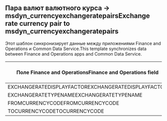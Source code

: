 ## <a name="exchange-rate-currency-pair-to-msdyn_currencyexchangeratepairs"></a><span data-ttu-id="b5b23-101">Пара валют валютного курса -> msdyn_currencyexchangeratepairs</span><span class="sxs-lookup"><span data-stu-id="b5b23-101">Exchange rate currency pair to msdyn_currencyexchangeratepairs</span></span>

<span data-ttu-id="b5b23-102">Этот шаблон синхронизирует данные между приложениями Finance and Operations и Common Data Service.</span><span class="sxs-lookup"><span data-stu-id="b5b23-102">This template synchronizes data between Finance and Operations apps and Common Data Service.</span></span>

<span data-ttu-id="b5b23-103">Поле Finance and Operations</span><span class="sxs-lookup"><span data-stu-id="b5b23-103">Finance and Operations field</span></span> | <span data-ttu-id="b5b23-104">Тип сопоставления</span><span class="sxs-lookup"><span data-stu-id="b5b23-104">Map type</span></span> | <span data-ttu-id="b5b23-105">Другое поле Dynamics 365</span><span class="sxs-lookup"><span data-stu-id="b5b23-105">Other Dynamics 365 field</span></span> | <span data-ttu-id="b5b23-106">Значение по умолчанию</span><span class="sxs-lookup"><span data-stu-id="b5b23-106">Default value</span></span>
---|---|---|---
<span data-ttu-id="b5b23-107">EXCHANGERATEDISPLAYFACTOR</span><span class="sxs-lookup"><span data-stu-id="b5b23-107">EXCHANGERATEDISPLAYFACTOR</span></span> | >< | <span data-ttu-id="b5b23-108">msdyn_displayfactor</span><span class="sxs-lookup"><span data-stu-id="b5b23-108">msdyn_displayfactor</span></span> | 
<span data-ttu-id="b5b23-109">EXCHANGERATETYPENAME</span><span class="sxs-lookup"><span data-stu-id="b5b23-109">EXCHANGERATETYPENAME</span></span> | = | <span data-ttu-id="b5b23-110">msdyn_currencyexchangeratetypeid.msdyn_name</span><span class="sxs-lookup"><span data-stu-id="b5b23-110">msdyn_currencyexchangeratetypeid.msdyn_name</span></span> | 
<span data-ttu-id="b5b23-111">FROMCURRENCYCODE</span><span class="sxs-lookup"><span data-stu-id="b5b23-111">FROMCURRENCYCODE</span></span> | = | <span data-ttu-id="b5b23-112">msdyn_fromtransactioncurrencyid.isocurrencycode</span><span class="sxs-lookup"><span data-stu-id="b5b23-112">msdyn_fromtransactioncurrencyid.isocurrencycode</span></span> | 
<span data-ttu-id="b5b23-113">TOCURRENCYCODE</span><span class="sxs-lookup"><span data-stu-id="b5b23-113">TOCURRENCYCODE</span></span> | = | <span data-ttu-id="b5b23-114">msdyn_totransactioncurrencyid.isocurrencycode</span><span class="sxs-lookup"><span data-stu-id="b5b23-114">msdyn_totransactioncurrencyid.isocurrencycode</span></span> | 
